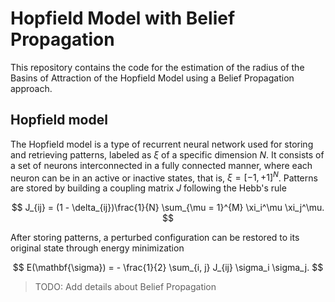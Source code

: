 # Hopfield Model with Belief Propagation

This repository contains the code for the estimation of the radius of the Basins of Attraction of the Hopfield Model using a Belief Propagation approach.

## Hopfield model
The Hopfield model is a type of recurrent neural network used for storing and retrieving patterns, labeled as $\xi$ of a specific dimension $N$. It consists of a set of neurons interconnected in a fully connected manner, where each neuron can be in an active or inactive states, that is, $\xi = [-1, +1]^{N}$.
Patterns are stored by building a coupling matrix $J$ following the Hebb's rule

$$
J_{ij} = (1 - \delta_{ij})\frac{1}{N} \sum_{\mu = 1}^{M} \xi_i^\mu \xi_j^\mu.
$$

After storing patterns, a perturbed configuration can be restored to its original state through energy minimization

$$
E(\mathbf{\sigma}) = - \frac{1}{2} \sum_{i, j} J_{ij} \sigma_i \sigma_j.
$$

> TODO: Add details about Belief Propagation


